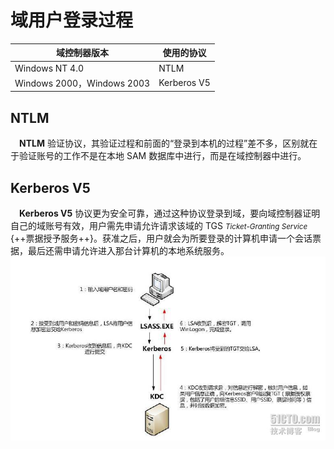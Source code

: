 # 域用户登录过程
|域控制器版本|使用的协议|
|--|--|
|Windows NT 4.0|NTLM|
|Windows 2000，Windows 2003|Kerberos V5|
## NTLM
&emsp;**NTLM** 验证协议，其验证过程和前面的“登录到本机的过程”差不多，区别就在于验证账号的工作不是在本地 SAM 数据库中进行，而是在域控制器中进行。

## Kerberos V5
&emsp;**Kerberos V5** 协议更为安全可靠，通过这种协议登录到域，要向域控制器证明自己的域账号有效，用户需先申请允许请求该域的 TGS <small><i>Ticket-Granting Service</I></small> {++票据授予服务++}。获准之后，用户就会为所要登录的计算机申请一个会话票据，最后还需申请允许进入那台计算机的本地系统服务。
![域用户登陆过程图片全解析](img/域用户登陆过程图片全解析.jpg)